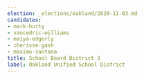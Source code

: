 ```yaml
---
election: _elections/oakland/2020-11-03.md
candidates:
- mark-hurty
- vancedric-williams
- maiya-edgerly
- cherisse-gash
- maximo-santana
title: School Board District 3
label: Oakland Unified School District
---
```

